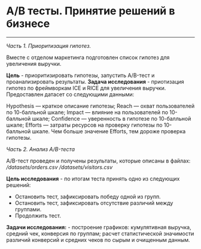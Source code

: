 # A/B тесты. Принятие решений в бизнесе
---

*Часть 1. Приоритизация гипотез.*

Вместе с отделом маркетинга подготовлен список гипотез для увеличения выручки.

**Цель** - приоритизировать гипотезы, запустить A/B-тест и проанализировать результаты.
**Задача исследования** - приотизация гипотез по фреймворкам ICE и RICE для увеличения выручки.
Предоставлен датасет со следующими данными:

Hypothesis — краткое описание гипотезы;
Reach — охват пользователей по 10-балльной шкале;
Impact — влияние на пользователей по 10-балльной шкале;
Confidence — уверенность в гипотезе по 10-балльной шкале;
Efforts — затраты ресурсов на проверку гипотезы по 10-балльной шкале. Чем больше значение Efforts, тем дороже проверка гипотезы.

*Часть 2. Анализ A/B-теста*

A/B-тест проведен и получены результаты, которые описаны в файлах:
*/datasets/orders.csv*
*/datasets/visitors.csv*

**Цель исследования** - по итогам теста принять одно из следующих решений:

* Остановить тест, зафиксировать победу одной из групп.
* Остановить тест, зафиксировать отсутствие различий между группами.
* Продолжить тест.

**Задачи исследования:** - построение графиков: кумулятивная выручка, средний чек, конверсия по группам; расчет статистической значимости различий конверсий и средних чеков по сырым и очищенным данным.